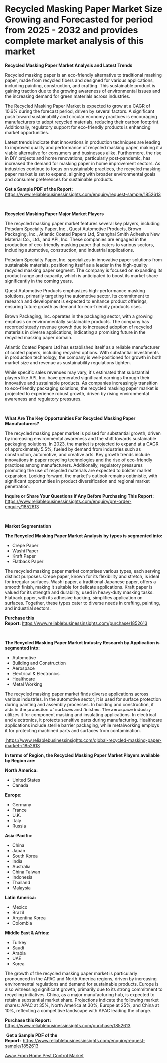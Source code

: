 <p><h1>Recycled Masking Paper Market Size Growing and Forecasted for period from 2025 - 2032 and provides complete market analysis of this market</h1></p><p><strong>Recycled Masking Paper Market Analysis and Latest Trends</strong></p>
<p><p>Recycled masking paper is an eco-friendly alternative to traditional masking paper, made from recycled fibers and designed for various applications, including painting, construction, and crafting. This sustainable product is gaining traction due to the growing awareness of environmental issues and the increasing demand for green materials across industries.</p><p>The Recycled Masking Paper Market is expected to grow at a CAGR of 10.6% during the forecast period, driven by several factors. A significant push toward sustainability and circular economy practices is encouraging manufacturers to adopt recycled materials, reducing their carbon footprint. Additionally, regulatory support for eco-friendly products is enhancing market opportunities.</p><p>Latest trends indicate that innovations in production techniques are leading to improved quality and performance of recycled masking paper, making it a viable alternative for consumers and businesses alike. Furthermore, the rise in DIY projects and home renovations, particularly post-pandemic, has increased the demand for masking paper in home improvement sectors. As industries continue to focus on sustainable practices, the recycled masking paper market is set to expand, aligning with broader environmental goals and consumer preferences for sustainable products.</p></p>
<p><strong>Get a Sample PDF of the Report:&nbsp;</strong> <a href="https://www.reliablebusinessinsights.com/enquiry/request-sample/1852613?utm_campaign=2187&utm_medium=2&utm_source=Github&utm_content=ia&utm_term=10022025&utm_id=recycled-masking-paper">https://www.reliablebusinessinsights.com/enquiry/request-sample/1852613</a></p>
<p>&nbsp;</p>
<p><strong>Recycled Masking Paper Major Market Players</strong></p>
<p><p>The recycled masking paper market features several key players, including Potsdam Specialty Paper, Inc., Quest Automotive Products, Brown Packaging, Inc., Atlantic Coated Papers Ltd, Shanghai Smith Adhesive New Material Co., Ltd., and API, Inc. These companies are engaged in the production of eco-friendly masking paper that caters to various sectors, including automotive, construction, and industrial applications.</p><p>Potsdam Specialty Paper, Inc. specializes in innovative paper solutions from sustainable materials, positioning itself as a leader in the high-quality recycled masking paper segment. The company is focused on expanding its product range and capacity, which is anticipated to boost its market share significantly in the coming years.</p><p>Quest Automotive Products emphasizes high-performance masking solutions, primarily targeting the automotive sector. Its commitment to research and development is expected to enhance product offerings, ensuring future growth as demand for eco-friendly products rises.</p><p>Brown Packaging, Inc. operates in the packaging sector, with a growing emphasis on environmentally sustainable products. The company has recorded steady revenue growth due to increased adoption of recycled materials in diverse applications, indicating a promising future in the recycled masking paper domain.</p><p>Atlantic Coated Papers Ltd has established itself as a reliable manufacturer of coated papers, including recycled options. With substantial investments in production technology, the company is well-positioned for growth in both market size and revenue as sustainability regulations tighten.</p><p>While specific sales revenues may vary, it's estimated that substantial players like API, Inc. have generated significant earnings through their innovative and sustainable products. As companies increasingly transition to eco-friendly packaging solutions, the recycled masking paper market is projected to experience robust growth, driven by rising environmental awareness and regulatory pressures.</p></p>
<p>&nbsp;</p>
<p><strong>What Are The Key Opportunities For Recycled Masking Paper Manufacturers?</strong></p>
<p><p>The recycled masking paper market is poised for substantial growth, driven by increasing environmental awareness and the shift towards sustainable packaging solutions. In 2023, the market is projected to expand at a CAGR of approximately 5.5%, fueled by demand from industries such as construction, automotive, and creative arts. Key growth trends include innovations in paper recycling technologies and the rise of eco-friendly practices among manufacturers. Additionally, regulatory pressures promoting the use of recycled materials are expected to bolster market expansion. Looking forward, the market's outlook remains optimistic, with significant opportunities in product diversification and regional market penetration.</p></p>
<p><strong>Inquire or Share Your Questions If Any Before Purchasing This Report:</strong> <a href="https://www.reliablebusinessinsights.com/enquiry/pre-order-enquiry/1852613?utm_campaign=2187&utm_medium=2&utm_source=Github&utm_content=ia&utm_term=10022025&utm_id=recycled-masking-paper">https://www.reliablebusinessinsights.com/enquiry/pre-order-enquiry/1852613</a></p>
<p>&nbsp;</p>
<p><strong>Market Segmentation</strong></p>
<p><strong>The Recycled Masking Paper Market Analysis by types is segmented into:</strong></p>
<p><ul><li>Crepe Paper</li><li>Washi Paper</li><li>Kraft Paper</li><li>Flatback Paper</li></ul></p>
<p><p>The recycled masking paper market comprises various types, each serving distinct purposes. Crepe paper, known for its flexibility and stretch, is ideal for irregular surfaces. Washi paper, a traditional Japanese paper, offers a smooth finish, making it suitable for delicate applications. Kraft paper is valued for its strength and durability, used in heavy-duty masking tasks. Flatback paper, with its adhesive backing, simplifies application on surfaces. Together, these types cater to diverse needs in crafting, painting, and industrial sectors.</p></p>
<p><strong>Purchase this Report:&nbsp;</strong><a href="https://www.reliablebusinessinsights.com/purchase/1852613?utm_campaign=2187&utm_medium=2&utm_source=Github&utm_content=ia&utm_term=10022025&utm_id=recycled-masking-paper">https://www.reliablebusinessinsights.com/purchase/1852613</a></p>
<p>&nbsp;</p>
<p><strong>The Recycled Masking Paper Market Industry Research by Application is segmented into:</strong></p>
<p><ul><li>Automotive</li><li>Building and Construction</li><li>Aerospace</li><li>Electrical & Electronics</li><li>Healthcare</li><li>Metal Working</li></ul></p>
<p><p>The recycled masking paper market finds diverse applications across various industries. In the automotive sector, it is used for surface protection during painting and assembly processes. In building and construction, it aids in the protection of surfaces and finishes. The aerospace industry utilizes it for component masking and insulating applications. In electrical and electronics, it protects sensitive parts during manufacturing. Healthcare applications include sterile barrier packaging, while metalworking employs it for protecting machined parts and surfaces from contamination.</p></p>
<p><a href="https://www.reliablebusinessinsights.com/global-recycled-masking-paper-market-r1852613?utm_campaign=2187&utm_medium=2&utm_source=Github&utm_content=ia&utm_term=10022025&utm_id=recycled-masking-paper">&nbsp;https://www.reliablebusinessinsights.com/global-recycled-masking-paper-market-r1852613</a></p>
<p><strong>In terms of Region, the Recycled Masking Paper Market Players available by Region are:</strong></p>
<p>
    <p> <strong> North America: </strong>
        <ul>
            <li>United States</li>
            <li>Canada</li>
        </ul>
        </p> 
    <p> <strong> Europe: </strong>
        <ul>
            <li>Germany</li>
            <li>France</li>
            <li>U.K.</li>
            <li>Italy</li>
            <li>Russia</li>
        </ul>
        </p> 
    <p> <strong> Asia-Pacific: </strong>
        <ul>
            <li>China</li>
            <li>Japan</li>
            <li>South Korea</li>
            <li>India</li>
            <li>Australia</li>
            <li>China Taiwan</li>
            <li>Indonesia</li>
            <li>Thailand</li>
            <li>Malaysia</li>
        </ul>
        </p> 
    <p> <strong> Latin America: </strong>
        <ul>
            <li>Mexico</li>
            <li>Brazil</li>
            <li>Argentina Korea</li>
            <li>Colombia</li>
        </ul>
        </p> 
    <p> <strong> Middle East & Africa: </strong>
        <ul>
            <li>Turkey</li>
            <li>Saudi</li>
            <li>Arabia</li>
            <li>UAE</li>
            <li>Korea</li>
        </ul>
    </p>
    </p>
<p><p>The growth of the recycled masking paper market is particularly pronounced in the APAC and North America regions, driven by increasing environmental regulations and demand for sustainable products. Europe is also witnessing significant growth, primarily due to its strong commitment to recycling initiatives. China, as a major manufacturing hub, is expected to retain a substantial market share. Projections indicate the following market shares: APAC at 35%, North America at 30%, Europe at 25%, and China at 10%, reflecting a competitive landscape with APAC leading the charge.</p></p>
<p><strong>Purchase this Report: </strong><a href="https://www.reliablebusinessinsights.com/purchase/1852613?utm_campaign=2187&utm_medium=2&utm_source=Github&utm_content=ia&utm_term=10022025&utm_id=recycled-masking-paper">https://www.reliablebusinessinsights.com/purchase/1852613</a></p>
<p>&nbsp;<strong>Get a Sample PDF of the Report:&nbsp;&nbsp;</strong><a href="https://www.reliablebusinessinsights.com/enquiry/request-sample/1852613?utm_campaign=2187&utm_medium=2&utm_source=Github&utm_content=ia&utm_term=10022025&utm_id=recycled-masking-paper">https://www.reliablebusinessinsights.com/enquiry/request-sample/1852613</a></p>
<p><strong></strong></p>
<p><p><a href="https://github.com/sca704osol/Market-Research-Report-List-1/blob/main/away-from-home-pest-control-market.md?utm_campaign=2187&utm_medium=2&utm_source=Github&utm_content=ia&utm_term=10022025&utm_id=recycled-masking-paper">Away From Home Pest Control Market</a></p></p>